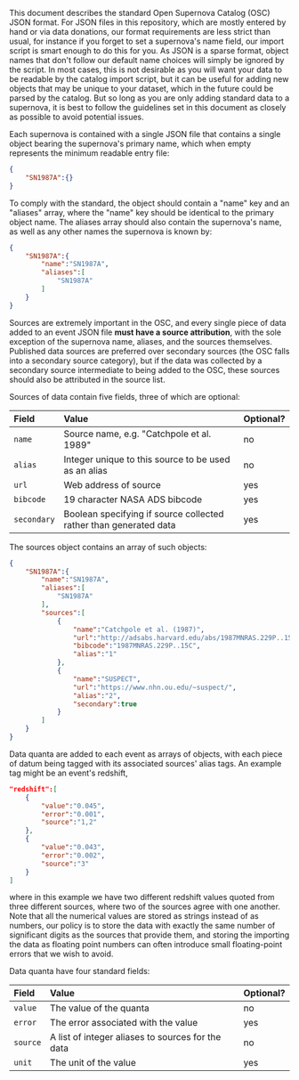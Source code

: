 This document describes the standard Open Supernova Catalog (OSC) JSON format. For JSON files in this repository, which are mostly entered by hand or via data donations, our format requirements are less strict than usual, for instance if you forget to set a supernova's name field, our import script is smart enough to do this for you. As JSON is a sparse format, object names that don't follow our default name choices will simply be ignored by the script. In most cases, this is not desirable as you will want your data to be readable by the catalog import script, but it can be useful for adding new objects that may be unique to your dataset, which in the future could be parsed by the catalog. But so long as you are only adding standard data to a supernova, it is best to follow the guidelines set in this document as closely as possible to avoid potential issues.

Each supernova is contained with a single JSON file that contains a single object bearing the supernova's primary name, which when empty represents the minimum readable entry file:

```JSON
{
	"SN1987A":{}
}
```

To comply with the standard, the object should contain a "name" key and an "aliases" array, where the "name" key should be identical to the primary object name. The aliases array should also contain the supernova's name, as well as any other names the supernova is known by:

```JSON
{
	"SN1987A":{
		"name":"SN1987A",
		"aliases":[
			"SN1987A"
		]
	}
}
```

Sources are extremely important in the OSC, and every single piece of data added to an event JSON file **must have a source attribution**, with the sole exception of the supernova name, aliases, and the sources themselves. Published data sources are preferred over secondary sources (the OSC falls into a secondary source category), but if the data was collected by a secondary source intermediate to being added to the OSC, these sources should also be attributed in the source list.

Sources of data contain five fields, three of which are optional:

| Field | Value | Optional?
| :--- | :--- | :---
`name` | Source name, e.g. "Catchpole et al. 1989" | no
`alias` | Integer unique to this source to be used as an alias | no
`url` | Web address of source | yes
`bibcode` | 19 character NASA ADS bibcode | yes
`secondary` | Boolean specifying if source collected rather than generated data | yes

The sources object contains an array of such objects:

```JSON
{
	"SN1987A":{
		"name":"SN1987A",
		"aliases":[
			"SN1987A"
		],
		"sources":[
			{
				"name":"Catchpole et al. (1987)",
				"url":"http://adsabs.harvard.edu/abs/1987MNRAS.229P..15C",
				"bibcode":"1987MNRAS.229P..15C",
				"alias":"1"
			},
			{
				"name":"SUSPECT",
				"url":"https://www.nhn.ou.edu/~suspect/",
				"alias":"2",
				"secondary":true
			}
		]
	}
}
```

Data quanta are added to each event as arrays of objects, with each piece of datum being tagged with its associated sources' alias tags. An example tag might be an event's redshift,

```JSON
"redshift":[
	{
		"value":"0.045",
		"error":"0.001",
		"source":"1,2"
	},
	{
		"value":"0.043",
		"error":"0.002",
		"source":"3"
	}
]
```

where in this example we have two different redshift values quoted from three different sources, where two of the sources agree with one another. Note that all the numerical values are stored as strings instead of as numbers, our policy is to store the data with exactly the same number of significant digits as the sources that provide them, and storing the importing the data as floating point numbers can often introduce small floating-point errors that we wish to avoid.

Data quanta have four standard fields:

| Field | Value | Optional?
| :--- | :--- | :---
| `value` | The value of the quanta | no
| `error` | The error associated with the value | yes
| `source` | A list of integer aliases to sources for the data | no
| `unit` | The unit of the value | yes
